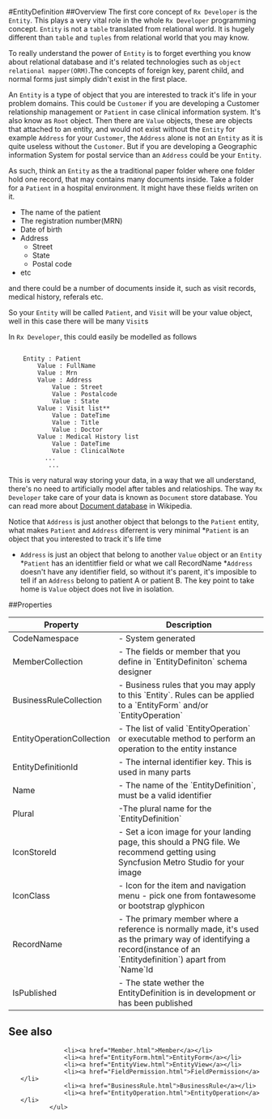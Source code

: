 #EntityDefinition
##Overview
The first core concept of `Rx Developer` is the `Entity`. This plays a very vital role in the whole `Rx Developer` programming concept. `Entity` is not a `table` translated from relational world. It is hugely different than `table` and `tuples` from relational world that you may know.

To really understand the power of `Entity` is to forget everthing you know about relational database and it's related technologies such as `object relational mapper(ORM)`.The concepts of foreign key, parent child, and normal forms just simply didn't exist in the first place.

An `Entity` is a type of object that you are interested to track it's life in your problem domains. This could be `Customer` if you are developing a Customer relationship management or `Patient` in case clinical information system. It's also know as `Root` object. Then there are `Value` objects, these are objects that attached to an entity, and would not exist without the `Entity` for example `Address` for your `Customer`, the `Address` alone is not an `Entity` as it is quite useless without the `Customer`. But if you are developing a Geographic information System for postal service than an `Address` could be your `Entity`.


As such, think an `Entity` as the a traditional paper folder where one folder hold one record, that may contains many documents inside. Take a folder for a `Patient` in a hospital environment. It might have these fields writen on it.
* The name of the patient
* The registration number(MRN)
* Date of birth
* Address
    * Street
    * State
    * Postal code
* etc

and there could be a number of documents inside it, such as visit records, medical history, referals etc.

So your `Entity` will be called `Patient`, and `Visit` will be your value object, well in this case there will be many `Visit`s

In `Rx Developer`, this could easily be modelled as follows

```

    Entity : Patient
        Value : FullName
        Value : Mrn
        Value : Address
            Value : Street
            Value : Postalcode
            Value : State
        Value : Visit list**
            Value : DateTime
            Value : Title
            Value : Doctor     
        Value : Medical History list
            Value : DateTime
            Value : ClinicalNote
          ...
           ... 

```

This is very natural way storing your data, in a way that we all understand, there's no need to artificially model after tables and relatioships. The way `Rx Developer` take care of your data is known as `Document` store database. You can read more about [Document database](http://en.wikipedia.org/wiki/Document-oriented_database) in Wikipedia.

Notice that `Address` is just another object that belongs to the `Patient` entity, what makes  `Patient` and `Address` diferrent is very minimal
*`Patient` is an object that you interested to track it's life time
* `Address` is just an object that belong to another `Value` object or an `Entity`
*`Patient` has an identitfier field or what we call RecordName
*`Address` doesn't have any identifier field, so without it's parent, it's imposible to tell if an `Address` belong to patient A or patient B. The key point to take home is `Value` object does not live in isolation.



##Properties
<table class="table table-condensed table-bordered">
    <thead>
<tr>
<th>Property</th>
<th>Description</th>
</tr>
</thead>
<tbody>
<tr><td>CodeNamespace</td><td> - System generated</td></tr>
<tr><td>MemberCollection</td><td> - The fields or member that you define in `EntityDefiniton` schema designer</td></tr>
<tr><td>BusinessRuleCollection</td><td> - Business rules that you may apply to this `Entity`. Rules can be applied to a `EntityForm` and/or `EntityOperation` </td></tr>
<tr><td>EntityOperationCollection</td><td> - The list of valid `EntityOperation` or executable method to perform an operation to the entity instance</td></tr>
<tr><td>EntityDefinitionId</td><td> - The internal identifier key. This is used in many parts</td></tr>
<tr><td>Name</td><td> - The name of the `EntityDefinition`, must be a valid identifier</td></tr>
<tr><td>Plural</td><td> -The plural name for the `EntityDefinition` </td></tr>
<tr><td>IconStoreId</td><td> - Set a icon image for your landing page, this should a PNG file. We recommend getting using Syncfusion Metro Studio for your image </td></tr>
<tr><td>IconClass</td><td> - Icon for the item and navigation menu - pick one from fontawesome or bootstrap glyphicon </td></tr>
<tr><td>RecordName</td><td> - The primary member where a reference is normally made, it's used as the primary way of identifying a record(instance of an `Entitydefinition`) apart from `Name`Id </td></tr>
<tr><td>IsPublished</td><td> - The state wether the EntityDefinition is in development or has been published</td></tr>
</tbody></table>



## See also
<ul>

                <li><a href="Member.html">Member</a></li>
                <li><a href="EntityForm.html">EntityForm</a></li>
                <li><a href="EntityView.html">EntityView</a></li>
                <li><a href="FieldPermission.html">FieldPermission</a></li>
                <li><a href="BusinessRule.html">BusinessRule</a></li>
                <li><a href="EntityOperation.html">EntityOperation</a></li>
            </ul>
